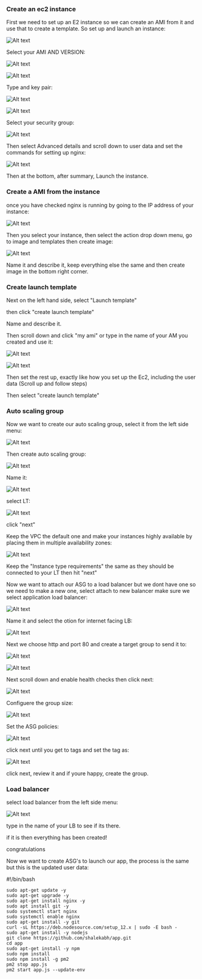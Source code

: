 ### Create an ec2 instance

First we need to set up an E2 instance so we can create an AMI from it and use that to create a template. So set up and launch an instance:

![Alt text](pics_for_mds/nginx%20new.png)

Select your AMI AND VERSION:

![Alt text](pics_for_mds/ami.png)

![Alt text](pics_for_mds/ubuntu%20version.png)

Type and key pair:

![Alt text](pics_for_mds/instance%20type.png)

![Alt text](pics_for_mds/aws%20key.png)

Select your security group:

![Alt text](pics_for_mds/select%20sg.png)

Then select Advanced details and scroll down to user data and set the commands for setting up nginx:

![Alt text](pics_for_mds/user%20data.png)

Then at the bottom, after summary, Launch the instance.

### Create a AMI from the instance

once you have checked nginx is running by going to the IP address of your instance:

![Alt text](pics_for_mds/welcome%20to%20nginx.png)

Then you select your instance, then select the action drop down menu, go to image and templates then create image:

![Alt text](pics_for_mds/create%20ami.png)

Name it and describe it, keep everything else the same and then create image in the bottom right corner.

### Create launch template

Next on the left hand side, select "Launch template"

then click "create launch template"

Name and describe it.

Then scroll down and click "my ami" or type in the name of your AM you created and use it:

![Alt text](pics_for_mds/launch%20template%20ami.png)

![Alt text](pics_for_mds/launch%20template%20ami2.png)

Then set the rest up, exactly like how you set up the Ec2, including the user data (Scroll up and follow steps)

Then select "create launch template"

### Auto scaling group

Now we want to create our auto scaling group, select it from the left side menu:

![Alt text](pics_for_mds/left%20side%20asg.png)

Then create auto scaling group:

![Alt text](pics_for_mds/slect%20asg.png)

Name it:

![Alt text](pics_for_mds/asg%20name.png)

select LT:

![Alt text](pics_for_mds/select%20lt.png)

click "next"

Keep the VPC the default one and make your instances highly available by placing them in multiple availability zones:

![Alt text](pics_for_mds/AZ.png)

Keep the "Instance type requirements" the same as they should be connected to your LT then hit "next"

Now we want to attach our ASG to a load balancer but we dont have one so we need to make a new one, select attach to new balancer make sure we select application load balancer:

![Alt text](pics_for_mds/new%20LB.png)

Name it and select the otion for internet facing LB:

![Alt text](pics_for_mds/internet%20facing.png)

Next we choose http and port 80 and create a target group to send it to:

![Alt text](pics_for_mds/port%2080.png)

![Alt text](pics_for_mds/Target%20group.png)


Next scroll down and enable health checks then click next:

![Alt text](pics_for_mds/health%20check.png)

Configuere the group size:

![Alt text](pics_for_mds/group%20size.png)

Set the ASG policies:

![Alt text](pics_for_mds/ASG%20policy.png)

click next until you get to tags and set the tag as:

![Alt text](pics_for_mds/tags.png)

click next, review it and  if youre happy, create the group.

### Load balancer

select load balancer from the left side menu:

![Alt text](pics_for_mds/LB.png)

type in the name of your LB to see if its there.

if it is then everything has been created!

congratulations


Now we want to create ASG's to launch our app, the process is the same but this is the updated user data:

#!/bin/bash
```
sudo apt-get update -y
sudo apt-get upgrade -y
sudo apt-get install nginx -y
sudo apt install git -y
sudo systemctl start nginx
sudo systemctl enable nginx
sudo apt-get install -y git
curl -sL https://deb.nodesource.com/setup_12.x | sudo -E bash -
sudo apt-get install -y nodejs
git clone https://github.com/shalekabh/app.git
cd app
sudo apt-get install -y npm
sudo npm install
sudo npm install -g pm2
pm2 stop app.js
pm2 start app.js --update-env
```

